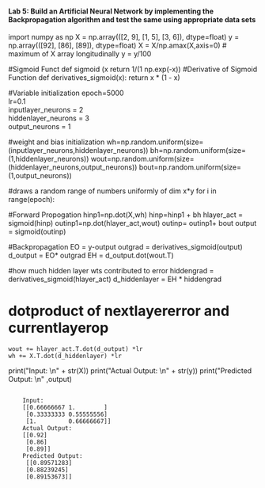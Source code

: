 #### Lab 5: Build an Artificial Neural Network by implementing the Backpropagation algorithm and test the same using appropriate data sets



import numpy as np
X = np.array(([2, 9], [1, 5], [3, 6]), dtype=float)
y = np.array(([92], [86], [89]), dtype=float)
X = X/np.amax(X,axis=0) # maximum of X array longitudinally
y = y/100

#Sigmoid Funct
def sigmoid (x
    return 1/(1  np.exp(-x))
#Derivative of Sigmoid Function
def derivatives_sigmoid(x):
    return x * (1 - x)

#Variable initialization
epoch=5000                
lr=0.1                    
inputlayer_neurons = 2   
hiddenlayer_neurons = 3  
output_neurons = 1        

#weight and bias initialization
wh=np.random.uniform(size=(inputlayer_neurons,hiddenlayer_neurons))
bh=np.random.uniform(size=(1,hiddenlayer_neurons))
wout=np.random.uniform(size=(hiddenlayer_neurons,output_neurons))
bout=np.random.uniform(size=(1,output_neurons))


#draws a random range of numbers uniformly of dim x*y
for i in range(epoch):
    
#Forward Propogation
    hinp1=np.dot(X,wh)
    hinp=hinp1 + bh
    hlayer_act = sigmoid(hinp)
    outinp1=np.dot(hlayer_act,wout)
    outinp= outinp1+ bout
    output = sigmoid(outinp)
    
#Backpropagation
    EO = y-output
    outgrad = derivatives_sigmoid(output)
    d_output = EO* outgrad
    EH = d_output.dot(wout.T)

#how much hidden layer wts contributed to error
    hiddengrad = derivatives_sigmoid(hlayer_act)
    d_hiddenlayer = EH * hiddengrad
    
# dotproduct of nextlayererror and currentlayerop
    wout += hlayer_act.T.dot(d_output) *lr
    wh += X.T.dot(d_hiddenlayer) *lr
    
    
print("Input: \n" + str(X))
print("Actual Output: \n" + str(y))
print("Predicted Output: \n" ,output)
```

    Input: 
    [[0.66666667 1.        ]
     [0.33333333 0.55555556]
     [1.         0.66666667]]
    Actual Output: 
    [[0.92]
     [0.86]
     [0.89]]
    Predicted Output: 
     [[0.89571283]
     [0.88239245]
     [0.89153673]]
    
